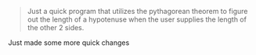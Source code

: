 > Just a quick program that utilizes the pythagorean theorem to figure out the length of a hypotenuse when the user supplies the length of the other 2 sides.

Just made some more quick changes
